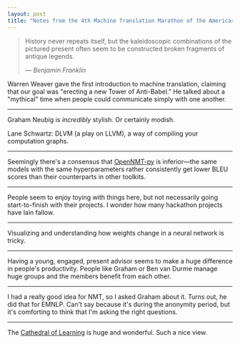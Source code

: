 ```yaml
---
layout: post
title: "Notes from the 4th Machine Translation Marathon of the Americas"
---
```


> History never repeats itself, but the kaleidoscopic combinations of the pictured present often seem to be constructed broken fragments of antique legends.
> 
> — <cite>Benjamin Franklin</cite>

Warren Weaver gave the first introduction to machine translation, claiming that our goal was "erecting a new Tower of Anti-Babel." He talked about a "mythical" time when people could communicate simply with one another. 

---

Graham Neubig is *incredibly* stylish. Or certainly modish.


Lane Schwartz: DLVM (a play on LLVM), a way of compiling your computation graphs.

---

Seemingly there's a consensus that [OpenNMT-py](https://github.com/OpenNMT/OpenNMT-py) is inferior—the same models with the same hyperparameters rather consistently get lower BLEU scores than their counterparts in other toolkits.

---


People seem to enjoy toying with things here, but not necessarily going start-to-finish with their projects. I wonder how many hackathon projects have lain fallow.

---

Visualizing and understanding how weights change in a neural network is tricky.


---

Having a young, engaged, present advisor seems to make a huge difference in people's productivity. People like Graham or Ben van Durme manage huge groups and the members benefit from each other.

---

I had a really good idea for NMT, so I asked Graham about it. Turns out, he did that for EMNLP. Can't say because it's during the anonymity period, but it's comforting to think that I'm asking the right questions.

---

The [Cathedral of Learning](https://en.wikipedia.org/wiki/Cathedral_of_Learning) is huge and wonderful. Such a nice view.
